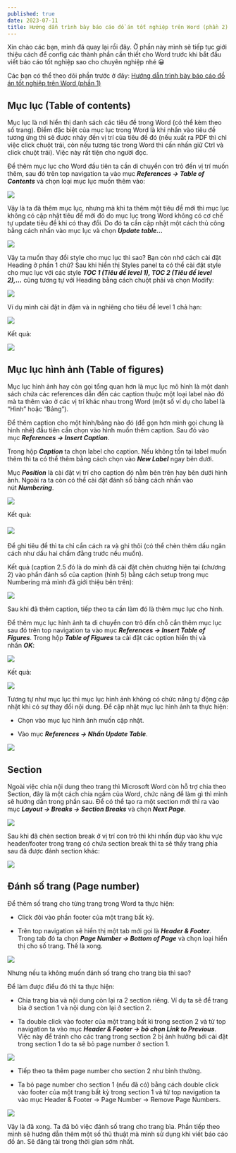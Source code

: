 ```yaml
---
published: true
date: 2023-07-11
title: Hướng dẫn trình bày báo cáo đồ án tốt nghiệp trên Word (phần 2)
---
```

Xin chào các bạn, mình đã quay lại rồi đây. Ở phần này mình sẽ tiếp tục giới thiệu cách để config các thành phần cần thiết cho Word trước khi bắt đầu viết báo cáo tốt nghiệp sao cho chuyên nghiệp nhé 😀

Các bạn có thể theo dõi phần trước ở đây: [Hướng dẫn trình bày báo cáo đồ án tốt nghiệp trên Word (phần 1)](https://ngosangns.com/index.php/2023/07/02/huong-dan-trinh-bay-bao-cao-do-an-tot-nghiep-tren-word-phan-1/)

## **Mục lục (Table of contents)**

Mục lục là nơi hiển thị danh sách các tiêu đề trong Word (có thể kèm theo số trang). Điểm đặc biệt của mục lục trong Word là khi nhấn vào tiêu đề tương ứng thì sẽ được nhảy đến vị trí của tiêu đề đó (nếu xuất ra PDF thì chỉ việc click chuột trái, còn nếu tương tác trong Word thì cấn nhấn giữ Ctrl và click chuột trái). Việc này rất tiện cho người đọc.

Để thêm mục lục cho Word đầu tiên ta cần di chuyển con trỏ đến vị trí muốn thêm, sau đó trên top navigation ta vào mục **_References -> Table of Contents_** và chọn loại mục lục muốn thêm vào:

![](/media/image-21.png)

Vậy là ta đã thêm mục lục, nhưng mà khi ta thêm một tiêu đề mới thì mục lục không có cập nhật tiêu đề mới đó do mục lục trong Word không có cơ chế tự update tiêu đề khi có thay đổi. Do đó ta cần cập nhật một cách thủ công bằng cách nhấn vào mục lục và chọn **_Update table…_**

![](/media/image-22.png)

Vậy ta muốn thay đổi style cho mục lục thì sao? Bạn còn nhớ cách cài đặt Heading ở phần 1 chứ? Sau khi hiển thị Styles panel ta có thể cài đặt style cho mục lục với các style **_TOC 1 (Tiêu đề level 1), TOC 2 (Tiêu đề level 2),…_** cũng tương tự với Heading bằng cách chuột phải và chọn Modify:

![](/media/image-23.png)

Ví dụ mình cài đặt in đậm và in nghiêng cho tiêu đề level 1 chả hạn:

![](/media/image-25.png)

Kết quả:

![](/media/image-26.png)

## **Mục lục hình ảnh (Table of figures)**

Mục lục hình ảnh hay còn gọi tổng quan hơn là mục lục mô hình là một danh sách chứa các references dẫn đến các caption thuộc một loại label nào đó mà ta thêm vào ở các vị trí khác nhau trong Word (một số ví dụ cho label là “Hình” hoặc “Bảng”).

Để thêm caption cho một hình/bảng nào đó (để gọn hơn mình gọi chung là hình nhé) đầu tiên cần chọn vào hình muốn thêm caption. Sau đó vào mục **_References -> Insert Caption_**.

Trong hộp **_Caption_** ta chọn label cho caption. Nếu không tồn tại label muốn thêm thì ta có thể thêm bằng cách chọn vào **_New Label_** ngay bên dưới.

Mục **_Position_** là cài đặt vị trí cho caption đó nằm bên trên hay bên dưới hình ảnh. Ngoài ra ta còn có thể cài đặt đánh số bằng cách nhấn vào nút **_Numbering_**.

![](/media/image-27.png)

Kết quả:

#### ![](/media/image-28.png)

Để ghi tiêu đề thì ta chỉ cần cách ra và ghi thôi (có thể chèn thêm dấu ngăn cách như dấu hai chấm đằng trước nếu muốn).

Kết quả (caption 2.5 đó là do mình đã cài đặt chèn chương hiện tại (chương 2) vào phần đánh số của caption (hình 5) bằng cách setup trong mục Numbering mà mình đã giới thiệu bên trên):

![](/media/image-29.png)

Sau khi đã thêm caption, tiếp theo ta cần làm đó là thêm mục lục cho hình.

Để thêm mục lục hình ảnh ta di chuyển con trỏ đến chỗ cần thêm mục lục sau đó trên top navigation ta vào mục **_References -> Insert Table of Figures_**. Trong hộp **_Table of Figures_** ta cài đặt các option hiển thị và nhấn **_OK_**:

![](/media/image-30.png)

Kết quả:

![](/media/image-33.png)

Tương tự như mục lục thì mục lục hình ảnh không có chức năng tự động cập nhật khi có sự thay đổi nội dung. Để cập nhật mục lục hình ảnh ta thực hiện:

*   Chọn vào mục lục hình ảnh muốn cập nhật.
    
*   Vào mục **_References -> Nhấn Update Table_**.
    

![](/media/image-35.png)

## **Section**

Ngoài việc chia nội dung theo trang thì Microsoft Word còn hỗ trợ chia theo Section, đây là một cách chia ngầm của Word, chức năng để làm gì thì mình sẽ hướng dẫn trong phần sau. Để có thể tạo ra một section mới thì ra vào mục **_Layout -> Breaks -> Section Breaks_** và chọn **_Next Page_**.

![](/media/image-14.png)

Sau khi đã chèn section break ở vị trí con trỏ thì khi nhấn đúp vào khu vực header/footer trong trang có chứa section break thì ta sẽ thấy trang phía sau đã được đánh section khác:

![](/media/image-15.png)

## **Đánh số trang (Page number)**

Để thêm số trang cho từng trang trong Word ta thực hiện:

*   Click đôi vào phần footer của một trang bất kỳ.
    
*   Trên top navigation sẽ hiển thị một tab mới gọi là **_Header & Footer_**. Trong tab đó ta chọn **_Page Number -> Bottom of Page_** và chọn loại hiển thị cho số trang. Thế là xong.
    

![](/media/image-36-1024x554.png)

Nhưng nếu ta không muốn đánh số trang cho trang bìa thì sao?

Để làm được điều đó thì ta thực hiện:

*   Chia trang bìa và nội dung còn lại ra 2 section riêng. Ví dụ ta sẽ để trang bìa ở section 1 và nội dung còn lại ở section 2.
    
*   Ta double click vào footer của một trang bất kì trong section 2 và từ top navigation ta vào mục **_Header & Footer -> bỏ chọn Link to Previous_**. Việc này để tránh cho các trang trong section 2 bị ảnh hưởng bởi cài đặt trong section 1 do ta sẽ bỏ page number ở section 1.
    

![](/media/image-38.png)

*   Tiếp theo ta thêm page number cho section 2 như bình thường.
    
*   Ta bỏ page number cho section 1 (nếu đã có) bằng cách double click vào footer của một trang bất kỳ trong section 1 và từ top navigation ta vào mục Header & Footer -> Page Number -> Remove Page Numbers.
    

![](/media/image-40.png)

Vậy là đã xong. Ta đã bỏ việc đánh số trang cho trang bìa. Phần tiếp theo mình sẽ hướng dẫn thêm một số thủ thuật mà mình sử dụng khi viết báo cáo đồ án. Sẽ đăng tải trong thời gian sớm nhất.